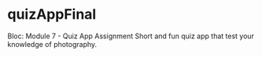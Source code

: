 # quizAppFinal
Bloc: Module 7 - Quiz App Assignment
Short and fun quiz app that test your knowledge of photography.
